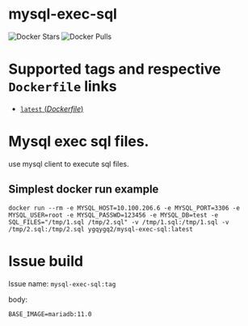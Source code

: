 # mysql-exec-sql

![Docker Stars](https://img.shields.io/docker/stars/ygqygq2/mysql-exec-sql.svg) ![Docker Pulls](https://img.shields.io/docker/pulls/ygqygq2/mysql-exec-sql.svg)

# Supported tags and respective `Dockerfile` links

- [`latest` (*Dockerfile*)](https://github.com/ygqygq2/docker-autodevops/blob/master/mysql-exec-sql/Dockerfile)

# Mysql exec sql files.
use mysql client to execute sql files.

## Simplest docker run example

```
docker run --rm -e MYSQL_HOST=10.100.206.6 -e MYSQL_PORT=3306 -e MYSQL_USER=root -e MYSQL_PASSWD=123456 -e MYSQL_DB=test -e SQL_FILES="/tmp/1.sql /tmp/2.sql" -v /tmp/1.sql:/tmp/1.sql -v /tmp/2.sql:/tmp/2.sql ygqygq2/mysql-exec-sql:latest
```

# Issue build

Issue name: `mysql-exec-sql:tag`    

body:    

```
BASE_IMAGE=mariadb:11.0
```
